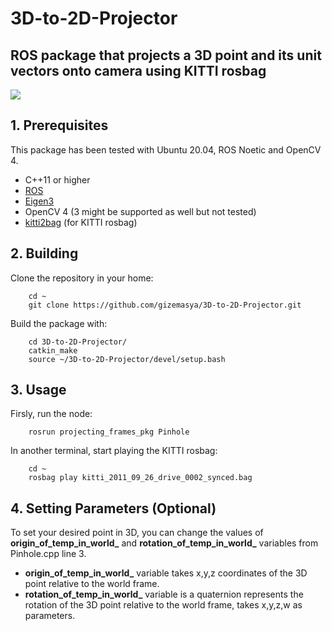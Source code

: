 # 3D-to-2D-Projector
## ROS package that projects a 3D point and its unit vectors onto camera using KITTI rosbag

![](./kitti.gif)

## 1. Prerequisites
This package has been tested with Ubuntu 20.04, ROS Noetic and OpenCV 4.
- C++11 or higher
- [ROS](http://wiki.ros.org/ROS/Installation)
- [Eigen3](http://eigen.tuxfamily.org/index.php?title=Main_Page)
- OpenCV 4 (3 might be supported as well but not tested)
- [kitti2bag](https://github.com/tomas789/kitti2bag) (for KITTI rosbag)
## 2. Building
Clone the repository in your home:
```
    cd ~
    git clone https://github.com/gizemasya/3D-to-2D-Projector.git
```
Build the package with:
```
    cd 3D-to-2D-Projector/
    catkin_make
    source ~/3D-to-2D-Projector/devel/setup.bash
```
## 3. Usage
Firsly, run the node:
```
    rosrun projecting_frames_pkg Pinhole
```
In another terminal, start playing the KITTI rosbag:
```
    cd ~
    rosbag play kitti_2011_09_26_drive_0002_synced.bag
```
## 4. Setting Parameters (Optional)
To set your desired point in 3D, you can change the values of **origin_of_temp_in_world_** and **rotation_of_temp_in_world_** variables from Pinhole.cpp line 3.
- **origin_of_temp_in_world_** variable takes x,y,z coordinates of the 3D point relative to the world frame.
- **rotation_of_temp_in_world_** variable is a quaternion represents the rotation of the 3D point relative to the world frame, takes x,y,z,w as parameters.
